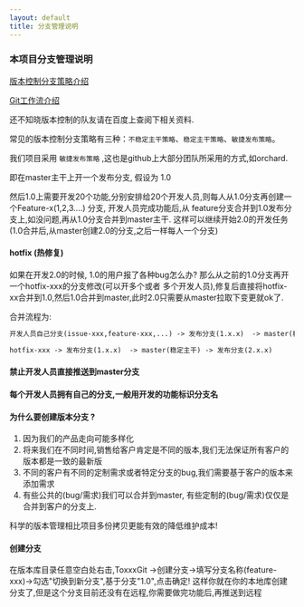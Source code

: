 ```yaml
---
layout: default
title: 分支管理说明
---
```


### 本项目分支管理说明

[版本控制分支策略介绍](http://blog.csdn.net/zhongguoren666/article/details/8213669)

[Git工作流介绍](https://github.com/xirong/my-git/blob/master/git-workflow-tutorial.md)

还不知晓版本控制的队友请在百度上查阅下相关资料.

常见的版本控制分支策略有三种：`不稳定主干策略`、`稳定主干策略`、`敏捷发布策略`。

我们项目采用 `敏捷发布策略` ,这也是github上大部分团队所采用的方式,如orchard.

即在master主干上开一个发布分支, 假设为 1.0

然后1.0上需要开发20个功能,分别安排给20个开发人员,则每人从1.0分支再创建一个Feature-x(1,2,3....)
分支, 开发人员完成功能后,从 feature分支合并到1.0发布分支上,如没问题,再从1.0分支合并到master主干.
这样可以继续开始2.0的开发任务(1.0合并后,从master创建2.0的分支,之后一样每人一个分支)

#### hotfix (热修复)   
如果在开发2.0的时候, 1.0的用户报了各种bug怎么办? 那么从之前的1.0分支再开一个hotfix-xxx的分支修改(可以开多个或者
多个开发人员),修复后直接将hotfix-xx合并到1.0,然后1.0合并到master,此时2.0只需要从master拉取下变更就ok了.

合并流程为:
```txt
开发人员自己分支(issue-xxx,feature-xxx,...) -> 发布分支(1.x.x)  -> master(稳定主干)    
```

```txt
hotfix-xxx -> 发布分支(1.x.x)  -> master(稳定主干) -> 发布分支(2.x.x)    
```

#### 禁止开发人员直接推送到master分支
#### 每个开发人员拥有自己的分支,一般用开发的功能标识分支名

#### 为什么要创建版本分支 ?
1. 因为我们的产品走向可能多样化
2. 将来我们在不同时间,销售给客户肯定是不同的版本,我们无法保证所有客户的版本都是一致的最新版
3. 不同的客户有不同的定制需求或者特定分支的bug,我们需要基于客户的版本来添加需求
4. 有些公共的(bug/需求)我们可以合并到master, 有些定制的(bug/需求)仅仅是合并到客户的分支上.

科学的版本管理相比项目多份拷贝更能有效的降低维护成本!

#### 创建分支

在版本库目录任意空白处右击,ToxxxGit ->创建分支->填写分支名称(feature-xxx)->勾选"切换到新分支",基于分支"1.0",点击确定!
这样你就在你的本地库创建分支了,但是这个分支目前还没有在远程,你需要做完功能后,再推送到远程